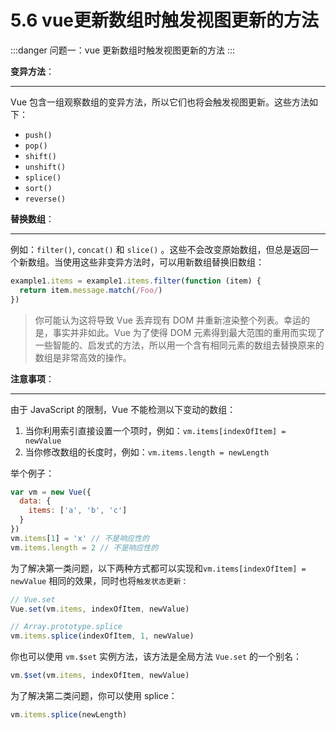 # 5.6 vue更新数组时触发视图更新的方法

:::danger 问题一：vue 更新数组时触发视图更新的方法
:::

**变异方法**：

* * * * *

Vue 包含一组观察数组的变异方法，所以它们也将会触发视图更新。这些方法如下：

* `push()`
* `pop()`
* `shift()`
* `unshift()`
* `splice()`
* `sort()`
* `reverse()`

**替换数组**：

* * * * *

例如：`filter()`, `concat()` 和 `slice()` 。这些不会改变原始数组，但总是返回一个新数组。当使用这些非变异方法时，可以用新数组替换旧数组：

```js
example1.items = example1.items.filter(function (item) {
  return item.message.match(/Foo/)
})
```

> 你可能认为这将导致 Vue 丢弃现有 DOM 并重新渲染整个列表。幸运的是，事实并非如此。Vue 为了使得 DOM 元素得到最大范围的重用而实现了一些智能的、启发式的方法，所以用一个含有相同元素的数组去替换原来的数组是非常高效的操作。

**注意事项**：

* * * * *

由于 JavaScript 的限制，Vue 不能检测以下变动的数组：

1. 当你利用索引直接设置一个项时，例如：`vm.items[indexOfItem] = newValue`
2. 当你修改数组的长度时，例如：`vm.items.length = newLength`

举个例子：

```js
var vm = new Vue({
  data: {
    items: ['a', 'b', 'c']
  }
})
vm.items[1] = 'x' // 不是响应性的
vm.items.length = 2 // 不是响应性的
```

为了解决第一类问题，以下两种方式都可以实现和`vm.items[indexOfItem] = newValue` 相同的效果，同时也将`触发状态更新：`

```js
// Vue.set
Vue.set(vm.items, indexOfItem, newValue)
```

```js
// Array.prototype.splice
vm.items.splice(indexOfItem, 1, newValue)
```

你也可以使用 `vm.$set` 实例方法，该方法是全局方法 `Vue.set` 的一个别名：

```js
vm.$set(vm.items, indexOfItem, newValue)
```

为了解决第二类问题，你可以使用 splice：

```js
vm.items.splice(newLength)
```